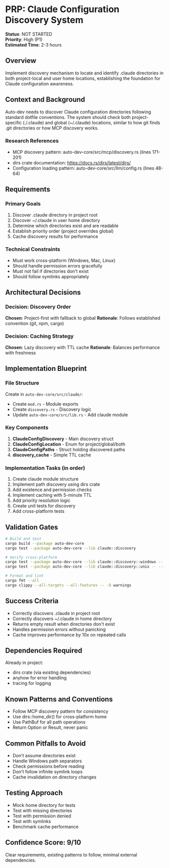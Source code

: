 # PRP: Claude Configuration Discovery System

**Status**: NOT STARTED  
**Priority**: High (P1)  
**Estimated Time**: 2-3 hours

## Overview
Implement discovery mechanism to locate and identify .claude directories in both project-local and user home locations, establishing the foundation for Claude configuration awareness.

## Context and Background
Auto-dev needs to discover Claude configuration directories following standard dotfile conventions. The system should check both project-specific (./.claude) and global (~/.claude) locations, similar to how git finds .git directories or how MCP discovery works.

### Research References
- MCP discovery pattern: auto-dev-core/src/mcp/discovery.rs (lines 171-201)
- dirs crate documentation: https://docs.rs/dirs/latest/dirs/
- Configuration loading pattern: auto-dev-core/src/llm/config.rs (lines 48-64)

## Requirements

### Primary Goals
1. Discover .claude directory in project root
2. Discover ~/.claude in user home directory  
3. Determine which directories exist and are readable
4. Establish priority order (project overrides global)
5. Cache discovery results for performance

### Technical Constraints
- Must work cross-platform (Windows, Mac, Linux)
- Should handle permission errors gracefully
- Must not fail if directories don't exist
- Should follow symlinks appropriately

## Architectural Decisions

### Decision: Discovery Order
**Chosen**: Project-first with fallback to global
**Rationale**: Follows established convention (git, npm, cargo)

### Decision: Caching Strategy  
**Chosen**: Lazy discovery with TTL cache
**Rationale**: Balances performance with freshness

## Implementation Blueprint

### File Structure
Create in `auto-dev-core/src/claude/`:
- Create `mod.rs` - Module exports
- Create `discovery.rs` - Discovery logic
- Update `auto-dev-core/src/lib.rs` - Add claude module

### Key Components
1. **ClaudeConfigDiscovery** - Main discovery struct
2. **ClaudeConfigLocation** - Enum for project/global/both
3. **ClaudeConfigPaths** - Struct holding discovered paths
4. **discovery_cache** - Simple TTL cache

### Implementation Tasks (in order)
1. Create claude module structure
2. Implement path discovery using dirs crate
3. Add existence and permission checks
4. Implement caching with 5-minute TTL
5. Add priority resolution logic
6. Create unit tests for discovery
7. Add cross-platform tests

## Validation Gates

```bash
# Build and test
cargo build --package auto-dev-core
cargo test --package auto-dev-core --lib claude::discovery

# Verify cross-platform
cargo test --package auto-dev-core --lib claude::discovery::windows -- --ignored
cargo test --package auto-dev-core --lib claude::discovery::unix -- --ignored

# Format and lint
cargo fmt --all
cargo clippy --all-targets --all-features -- -D warnings
```

## Success Criteria
- Correctly discovers .claude in project root
- Correctly discovers ~/.claude in home directory
- Returns empty result when directories don't exist
- Handles permission errors without panicking
- Cache improves performance by 10x on repeated calls

## Dependencies Required
Already in project:
- dirs crate (via existing dependencies)
- anyhow for error handling
- tracing for logging

## Known Patterns and Conventions
- Follow MCP discovery pattern for consistency
- Use dirs::home_dir() for cross-platform home
- Use PathBuf for all path operations
- Return Option or Result, never panic

## Common Pitfalls to Avoid
- Don't assume directories exist
- Handle Windows path separators
- Check permissions before reading
- Don't follow infinite symlink loops
- Cache invalidation on directory changes

## Testing Approach
- Mock home directory for tests
- Test with missing directories
- Test with permission denied
- Test with symlinks
- Benchmark cache performance

## Confidence Score: 9/10
Clear requirements, existing patterns to follow, minimal external dependencies.